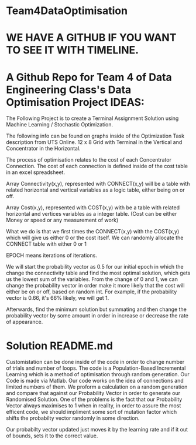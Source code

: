 
# Team4DataOptimisation

# WE HAVE A GITHUB IF YOU WANT TO SEE IT WITH TIMELINE. 

#                     A Github Repo for Team 4 of Data Engineering Class's Data Optimisation Project IDEAS: 

The Following Project is to create a Terminal Assignment Solution using Machine Learning / Stochastic Optimization.

The following info can be found on graphs inside of the Optimization Task description from UTS Online. 12 x 8 Grid with Terminal in the Vertical and Concentrator in the Horizontal.

The process of optimisation relates to the cost of each Concentrator Connection. The cost of each connection is defined inside of the cost table in an excel spreadsheet.

Array Connectivity(x,y), represented with CONNECT(x,y) will be a table with related horizontal and vertical variables as a logic table, either being on or off.

Array Cost(x,y), represented with COST(x,y) with be a table with related horizontal and vertices variables as a integer table. (Cost can be either Money or speed or any measurement of work)

What we do is that we first times the CONNECT(x,y) with the COST(x,y) which will give us either 0 or the cost itself. We can randomly allocate the CONNECT table with either 0 or 1

EPOCH means iterations of iterations.

We will start the probability vector as 0.5 for our initial epoch in which the change the connectivity table and find the most optimal solution, which gets us the lowest sum of the variables. From the change of 0 and 1, we can change the probability vector in order make it more likely that the cost will either be on or off, based on random int. For example, if the probability vector is 0.66, it's 66% likely, we will get 1.

Afterwards, find the minimum solution but summating and then change the probability vector by some amount in order in increase or decrease the rate of appearance.


# Solution README.md

Customistation can be done inside of the code in order to change number of trials and number of loops. 
The code is a Population-Based Incremental Learning which is a method of optimisation through random generation. 
Our Code is made via Matlab. Our code works on the idea of connections and limited numbers of them. 
We proform a calculation on a random generation and compare that against our Probability Vector in order to generate our Randomised Solution. 
One of the problems is the fact that our Probability Vector always maximises to 1 when in reality, in order to assure the most efficent code, 
we should impliment some sort of mutation factor which shifts the probabilty vector randomly in some direction. 

Our probabilty vector updated just moves it by the learning rate and if it out of bounds, sets it to the correct value. 
